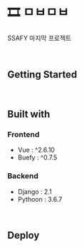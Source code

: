 # 🎞 ㅁㅂㅁㅂ

SSAFY 마지막 프로젝트

&nbsp;
## Getting Started

&nbsp;
## Built with
### Frontend
- Vue : ^2.6.10
- Buefy : ^0.7.5 

### Backend
- Django : 2.1
- Pythoon : 3.6.7

&nbsp;
## Deploy
